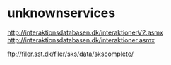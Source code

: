 # unknownservices

http://interaktionsdatabasen.dk/interaktionerV2.asmx
http://interaktionsdatabasen.dk/interaktioner.asmx

ftp://filer.sst.dk/filer/sks/data/skscomplete/
